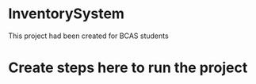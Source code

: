 # InventorySystem
This project had been created for BCAS students
# Create steps here to run the project
